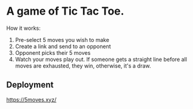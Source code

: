 # A game of Tic Tac Toe.  

How it works:  
1. Pre-select 5 moves you wish to make
2. Create a link and send to an opponent
3. Opponent picks their 5 moves
4. Watch your moves play out. If someone gets a straight line before all moves are exhausted, they win, otherwise, it's a draw.


## Deployment

https://5moves.xyz/
